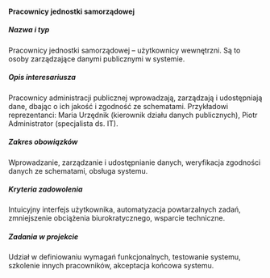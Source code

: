 #### Pracownicy jednostki samorządowej
##### Nazwa i typ
Pracownicy jednostki samorządowej – użytkownicy wewnętrzni. Są to osoby zarządzające danymi publicznymi w systemie.

##### Opis interesariusza
Pracownicy administracji publicznej wprowadzają, zarządzają i udostępniają dane, dbając o ich jakość i zgodność ze schematami. Przykładowi reprezentanci: Maria Urzędnik (kierownik działu danych publicznych), Piotr Administrator (specjalista ds. IT).

##### Zakres obowiązków
Wprowadzanie, zarządzanie i udostępnianie danych, weryfikacja zgodności danych ze schematami, obsługa systemu.

##### Kryteria zadowolenia
Intuicyjny interfejs użytkownika, automatyzacja powtarzalnych zadań, zmniejszenie obciążenia biurokratycznego, wsparcie techniczne.

##### Zadania w projekcie
Udział w definiowaniu wymagań funkcjonalnych, testowanie systemu, szkolenie innych pracowników, akceptacja końcowa systemu.